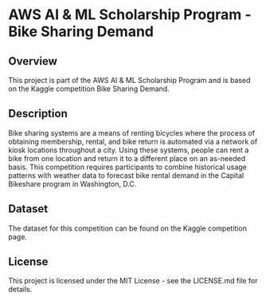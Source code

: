# AWS AI & ML Scholarship Program - Bike Sharing Demand

## Overview
This project is part of the AWS AI & ML Scholarship Program and is based on the Kaggle competition Bike Sharing Demand.

## Description
Bike sharing systems are a means of renting bicycles where the process of obtaining membership, rental, and bike return is automated via a network of kiosk locations throughout a city. Using these systems, people can rent a bike from one location and return it to a different place on an as-needed basis. This competition requires participants to combine historical usage patterns with weather data to forecast bike rental demand in the Capital Bikeshare program in Washington, D.C.

## Dataset
The dataset for this competition can be found on the Kaggle competition page.

## License
This project is licensed under the MIT License - see the LICENSE.md file for details.
